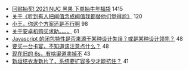 - [回贴抽奖! 2021 NUC 黑果 下单抽牛年福袋](https://www.v2ex.com/t/756373) 1415
- [关于《听到有人把阈值念成阀值我都替他们觉得尬》](https://www.v2ex.com/t/756388) 120
- [小王，你这个方案还是不行啊](https://www.v2ex.com/t/756365) 98
- [关于安卓机购买求助。。。。](https://www.v2ex.com/t/756366) 61
- [Javascript 的闭包特性是否来源于某种设计失误？或是某种设计领先？](https://www.v2ex.com/t/756350) 48
- [要买一台卡宴，不知道该注意点什么？](https://www.v2ex.com/t/756435) 48
- [现在旧的 6s，有啥渠道卖掉不](https://www.v2ex.com/t/756390) 43
- [新垣结衣发新片了，系统要扩容多少才能抗住？](https://www.v2ex.com/t/756369) 41